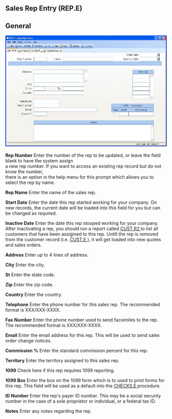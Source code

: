 ##  Sales Rep Entry (REP.E)

<PageHeader />

##  General

![](./REP-E-1.jpg)

**Rep Number** Enter the number of the rep to be updated, or leave the field
blank to have the system assign  
a new rep number. If you want to access an existing rep record but do not know
the number,  
there is an option in the help menu for this prompt which allows you to select
the rep by name.  
  
**Rep Name** Enter the name of the sales rep.  
  
**Start Date** Enter the date this rep started working for your company. On
new records, the current date will be loaded into this field for you but can
be changed as required.  
  
**Inactive Date** Enter the date this rep stooped working for your company. After inactivating a rep, you should run a report called [ CUST.R2 ](CUST-R2/README.md) to list all customers that have been assigined to this rep. Untill the rep is removed from the customer record (i.e. [ CUST.E ](../../../../../../../rover/AP-OVERVIEW/AP-ENTRY/ACCT-CONTROL/ACCT-CONTROL-1/ar-e/CUST-E) ), it will get loaded into new quotes and sales orders.   
  
**Address** Enter up to 4 lines of address.  
  
**City** Enter the city.  
  
**St** Enter the state code.  
  
**Zip** Enter the zip code.  
  
**Country** Enter the country.  
  
**Telephone** Enter the phone number for this sales rep. The recommended
format is XXX/XXX-XXXX.  
  
**Fax Number** Enter the phone number used to send facsimiles to the rep. The
recommended format is XXX/XXX-XXXX.  
  
**Email** Enter the email address for this rep. This will be used to send
sales order change notices.  
  
**Commission %** Enter the standard commission percent for this rep.  
  
**Territory** Enter the territory assigned to this sales rep.  
  
**1099** Check here if this rep requires 1099 reporting.  
  
**1099 Box** Enter the box on the 1099 form which is to used to print forms for this rep. This field will be used as a default into the [ CHECKS.E ](../../../../../../../rover/AP-OVERVIEW/AP-ENTRY/AP-E/CHECKS-E) procedure.   
  
**ID Number** Enter the rep's payer ID number. This may be a social security
number in the case of a sole proprietor or individual, or a federal tax ID.  
  
**Notes** Enter any notes regarding the rep.  
  
  
<badge text= "Version 8.10.57" vertical="middle" />

<PageFooter />